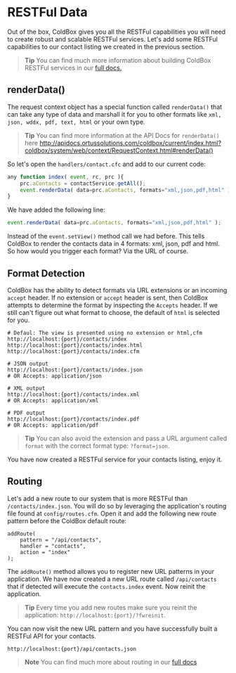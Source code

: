 # RESTFul Data

Out of the box, ColdBox gives you all the RESTFul capabilities you will need to create robust and scalable RESTFul services.  Let's add some RESTFul capabilities to our contact listing we created in the previous section.

> **Tip** You can find much more information about building ColdBox RESTFul services in our [full docs.](../full/recipes/building_rest_apis.md)

## renderData()

The request context object has a special function called `renderData()` that can take any type of data and marshall it for you to other formats like `xml, json, wddx, pdf, text, html` or your own type.

> **Tip** You can find more information at the API Docs for `renderData()` here http://apidocs.ortussolutions.com/coldbox/current/index.html?coldbox/system/web/context/RequestContext.html#renderData()

So let's open the `handlers/contact.cfc` and add to our current code:

```js
any function index( event, rc, prc ){
    prc.aContacts = contactService.getAll();    
    event.renderData( data=prc.aContacts, formats="xml,json,pdf,html" );
}
```

We have added the following line:

```js
event.renderData( data=prc.aContacts, formats="xml,json,pdf,html" );
```

Instead of the `event.setView()` method call we had before.  This tells ColdBox to render the contacts data in 4 formats: xml, json, pdf and html.  So how would you trigger each format? Via the URL of course.

## Format Detection

ColdBox has the ability to detect formats via URL extensions or an incoming `accept` header.  If no extension or `accept` header is sent, then ColdBox attempts to determine the format by inspecting the `Accepts` header.  If we still can't figure out what format to choose, the default of `html` is selected for you.

```
# Defaul: The view is presented using no extension or html,cfm
http://localhost:{port}/contacts/index
http://localhost:{port}/contacts/index.html
http://localhost:{port}/contacts/index.cfm

# JSON output
http://localhost:{port}/contacts/index.json
# OR Accepts: application/json

# XML output 
http://localhost:{port}/contacts/index.xml
# OR Accepts: application/xml

# PDF output
http://localhost:{port}/contacts/index.pdf
# OR Accepts: application/pdf
```

> **Tip** You can also avoid the extension and pass a URL argument called `format` with the correct format type: `?format=json`.

You have now created a RESTFul service for your contacts listing, enjoy it.

## Routing

Let's add a new route to our system that is more RESTFul than `/contacts/index.json`.  You will do so by leveraging the application's routing file found at `config/routes.cfm`.  Open it and add the following new route pattern before the ColdBox default route:

```
addRoute( 
    pattern = "/api/contacts",
    handler = "contacts",
    action = "index"
);
```

The `addRoute()` method allows you to register new URL patterns in your application.  We have now created a new URL route called `/api/contacts` that if detected will execute the `contacts.index` event.  Now reinit the application.

> **Tip** Every time you add new routes make sure you reinit the application: `http://localhost:{port}/?fwreinit`.

You can now visit the new URL pattern and you have successfully built a RESTFul API for your contacts.

```
http://localhost:{port}/api/contacts.json
```

> **Note** You can find much more about routing in our [full docs](../full/routing/index.md)
